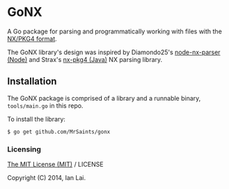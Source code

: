 # GoNX

A Go package for parsing and programmatically working with files with the [NX/PKG4 format](http://nxformat.github.io/).

The GoNX library's design was inspired by Diamondo25's [node-nx-parser (Node)](https://github.com/diamondo25/node-nx-parser) and Strax's [nx-pkg4 (Java)](https://github.com/strax/nx-pkg4) NX parsing library.


## Installation

The GoNX package is comprised of a library and a runnable binary, `tools/main.go` in this repo.

To install the library:

	$ go get github.com/MrSaints/gonx


### Licensing

[The MIT License (MIT)](http://ian.mit-license.org/) / LICENSE

Copyright (C) 2014, Ian Lai.